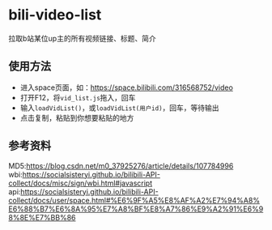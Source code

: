 # bili-video-list

拉取b站某位up主的所有视频链接、标题、简介

## 使用方法

- 进入space页面，如：<https://space.bilibili.com/316568752/video>
- 打开F12，将`vid_list.js`拖入，回车
- 输入`loadVidList()`，或`loadVidList(用户id)`，回车，等待输出
- 点击复制，粘贴到你想要粘贴的地方

## 参考资料

MD5:<https://blog.csdn.net/m0_37925276/article/details/107784996>
wbi:<https://socialsisteryi.github.io/bilibili-API-collect/docs/misc/sign/wbi.html#javascript>
api:<https://socialsisteryi.github.io/bilibili-API-collect/docs/user/space.html#%E6%9F%A5%E8%AF%A2%E7%94%A8%E6%88%B7%E6%8A%95%E7%A8%BF%E8%A7%86%E9%A2%91%E6%98%8E%E7%BB%86>